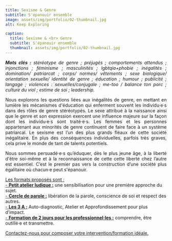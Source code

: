 ```yaml
---
title: Sexisme & Genre
subtitle: S'épanouir ensemble
image: assets/img/portfolio/02-thumbnail.jpg
alt: Keep Exploring

caption:
  title: Sexisme & <br> Genre
  subtitle: S'épanouir ensemble
  thumbnail: assets/img/portfolio/02-thumbnail.jpg
---
```

<p style="text-align: justify;"><em><strong>Mots clés :</strong> stéréotype de genre ; préjugés ; comportements attendus ; injonctions ; féminisme ; masculinités ; lgbtqia+phobie ; inégalités ; domination/ patriarcat ; corps/ normes/ vêtements ; sexe biologique/ orientation sexuelle/ identité de genre ; éducation ; humour ; publicité ; langage ; violences : sexuelles/conjugale ; me-too / balance ton porc ; culture du viol ; estime de soi ; leadership.</em></p>


<p style="text-align: justify;">Nous explorons les questions liées aux inégalités de genre, en mettant en lumière les mécanismes d'éducation qui enferment souvent les individu·e·s dans des rôles de genre stéréotypés. Le sexe attribué à la naissance ainsi que le genre et son expression exercent une influence majeure sur la façon dont les individu·e·s sont traité·e·s. Les femmes et les personnes appartenant aux minorités de genre continuent de faire face à un système patriarcal. Le sexisme est l’un des plus grands fléaux de cette société inégalitaire. En plus des conséquences individuelles, parfois très graves, cela prive le monde de tant de talents potentiels. </p> 

<p style="text-align: justify;">Nous sommes persuadé·e·s qu’éduquer, dès le plus jeune âge, à la liberté d'être soi-même et à la reconnaissance de cette cette liberté chez l’autre est essentiel. C’est le premier pas vers la construction d’une société plus égalitaire où chacun·e peut s'épanouir.</p> 


[Les formats proposés sont :](/formats)<br/>
[- **Petit atelier ludique :**](/formats)  une sensibilisation pour une première approche du sujet.<br/>
[- **Cercle de parole :**](/formats) libération de la parole, conscience de soi et respect des autres.<br/>
[- **Les 3 A :**](/formats) Auto-diagnostic, Atelier et Approfondissement pour plus d’impact.<br/>
[- **Formation de 2 jours pour les professionnel·les :**](/formats) comprendre, être outillé·e et transmettre.



<a class="nav-link js-scroll-trigger active" href="index.html#contact">Contactez-nous pour composer votre intervention/formation idéale.</a>

